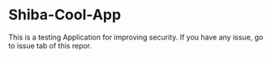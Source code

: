 # Shiba-Cool-App
This is a testing Application for improving security. If you have any issue, go to issue tab of this repor.
